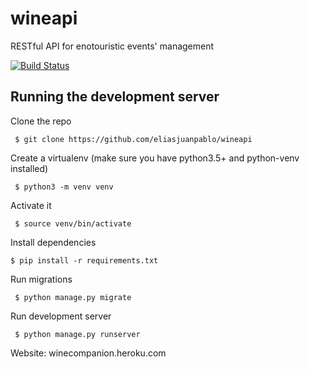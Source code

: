 # wineapi
RESTful API for enotouristic events' management


[![Build Status](https://travis-ci.org/eliasjuanpablo/wineapi.svg?branch=master)](https://travis-ci.org/eliasjuanpablo/wineapi)

## Running the development server

Clone the repo

``` $ git clone https://github.com/eliasjuanpablo/wineapi```

Create a virtualenv (make sure you have python3.5+ and python-venv installed)

``` $ python3 -m venv venv```

Activate it

``` $ source venv/bin/activate```

Install dependencies

``` $ pip install -r requirements.txt ```

Run migrations

``` $ python manage.py migrate```


Run development server

``` $ python manage.py runserver```

Website:
winecompanion.heroku.com
